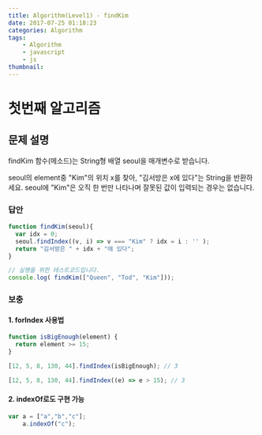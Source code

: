 ```yaml
---
title: Algorithm(Level1) - findKim
date: 2017-07-25 01:18:23
categories: Algorithm
tags:
    - Algorithm
    - javascript
    - js
thumbnail:
---
```

# 첫번째 알고리즘

## 문제 설명

findKim 함수(메소드)는 String형 배열 seoul을 매개변수로 받습니다.

seoul의 element중 "Kim"의 위치 x를 찾아, "김서방은 x에 있다"는 String을 반환하세요.
seoul에 "Kim"은 오직 한 번만 나타나며 잘못된 값이 입력되는 경우는 없습니다.

### 답안

``` js
function findKim(seoul){
  var idx = 0;
  seoul.findIndex((v, i) => v === "Kim" ? idx = i : '' );
  return "김서방은 " + idx + "에 있다";
}

// 실행을 위한 테스트코드입니다.
console.log( findKim(["Queen", "Tod", "Kim"]));
```

### 보충

#### 1. forIndex 사용법

``` js
function isBigEnough(element) {
  return element >= 15;
}

[12, 5, 8, 130, 44].findIndex(isBigEnough); // 3

[12, 5, 8, 130, 44].findIndex((e) => e > 15); // 3
```

#### 2. indexOf로도 구현 가능

``` js
var a = ["a","b","c"];
    a.indexOf("c");
```